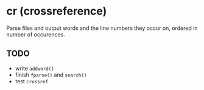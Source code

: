 # cr (crossreference)
Parse files and output words and the line numbers they occur on, ordered in
number of occurences.

## TODO
- write `addword()`
- finish `fparse()` and `search()`
- test `crossref`
